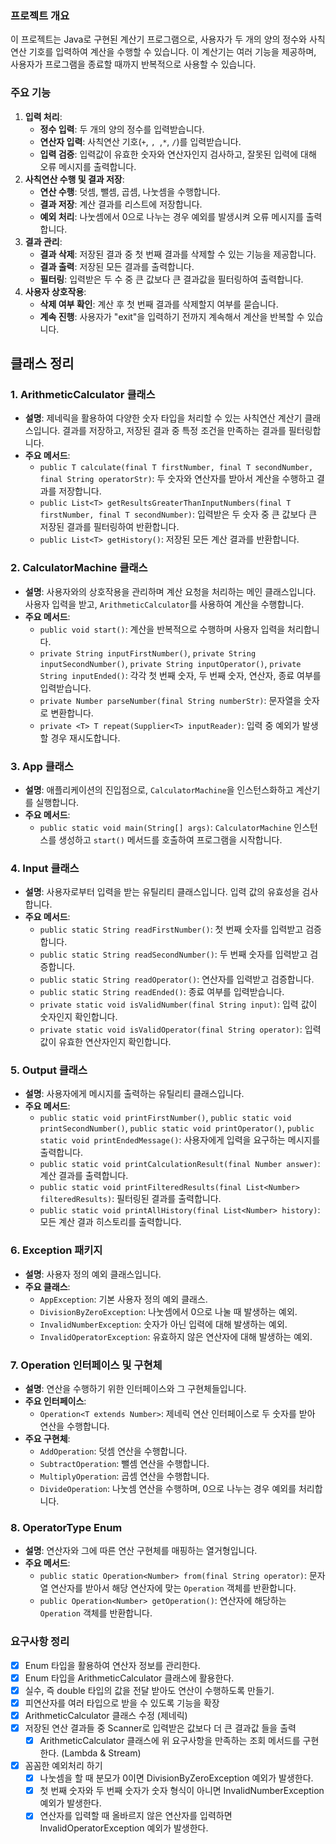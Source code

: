 ### **프로젝트 개요**

이 프로젝트는 Java로 구현된 계산기 프로그램으로, 사용자가 두 개의 양의 정수와 사칙연산 기호를 입력하여 계산을 수행할 수 있습니다. 이 계산기는 여러 기능을 제공하며, 사용자가 프로그램을 종료할 때까지 반복적으로 사용할 수 있습니다.

### **주요 기능**

1. **입력 처리**:
    - **정수 입력**: 두 개의 양의 정수를 입력받습니다.
    - **연산자 입력**: 사칙연산 기호(`+`, ``, ``,`*`, `/`)를 입력받습니다.
    - **입력 검증**: 입력값이 유효한 숫자와 연산자인지 검사하고, 잘못된 입력에 대해 오류 메시지를 출력합니다.
2. **사칙연산 수행 및 결과 저장**:
    - **연산 수행**: 덧셈, 뺄셈, 곱셈, 나눗셈을 수행합니다.
    - **결과 저장**: 계산 결과를 리스트에 저장합니다.
    - **예외 처리**: 나눗셈에서 0으로 나누는 경우 예외를 발생시켜 오류 메시지를 출력합니다.
3. **결과 관리**:
    - **결과 삭제**: 저장된 결과 중 첫 번째 결과를 삭제할 수 있는 기능을 제공합니다.
    - **결과 출력**: 저장된 모든 결과를 출력합니다.
    - **필터링**: 입력받은 두 수 중 큰 값보다 큰 결과값을 필터링하여 출력합니다.
4. **사용자 상호작용**:
    - **삭제 여부 확인**: 계산 후 첫 번째 결과를 삭제할지 여부를 묻습니다.
    - **계속 진행**: 사용자가 "exit"을 입력하기 전까지 계속해서 계산을 반복할 수 있습니다.
  

## **클래스 정리**

### **1. ArithmeticCalculator 클래스**

- **설명**: 제네릭을 활용하여 다양한 숫자 타입을 처리할 수 있는 사칙연산 계산기 클래스입니다. 결과를 저장하고, 저장된 결과 중 특정 조건을 만족하는 결과를 필터링합니다.
- **주요 메서드**:
    - `public T calculate(final T firstNumber, final T secondNumber, final String operatorStr)`: 두 숫자와 연산자를 받아서 계산을 수행하고 결과를 저장합니다.
    - `public List<T> getResultsGreaterThanInputNumbers(final T firstNumber, final T secondNumber)`: 입력받은 두 숫자 중 큰 값보다 큰 저장된 결과를 필터링하여 반환합니다.
    - `public List<T> getHistory()`: 저장된 모든 계산 결과를 반환합니다.

### **2. CalculatorMachine 클래스**

- **설명**: 사용자와의 상호작용을 관리하며 계산 요청을 처리하는 메인 클래스입니다. 사용자 입력을 받고, `ArithmeticCalculator`를 사용하여 계산을 수행합니다.
- **주요 메서드**:
    - `public void start()`: 계산을 반복적으로 수행하며 사용자 입력을 처리합니다.
    - `private String inputFirstNumber()`, `private String inputSecondNumber()`, `private String inputOperator()`, `private String inputEnded()`: 각각 첫 번째 숫자, 두 번째 숫자, 연산자, 종료 여부를 입력받습니다.
    - `private Number parseNumber(final String numberStr)`: 문자열을 숫자로 변환합니다.
    - `private <T> T repeat(Supplier<T> inputReader)`: 입력 중 예외가 발생할 경우 재시도합니다.

### **3. App 클래스**

- **설명**: 애플리케이션의 진입점으로, `CalculatorMachine`을 인스턴스화하고 계산기를 실행합니다.
- **주요 메서드**:
    - `public static void main(String[] args)`: `CalculatorMachine` 인스턴스를 생성하고 `start()` 메서드를 호출하여 프로그램을 시작합니다.

### **4. Input 클래스**

- **설명**: 사용자로부터 입력을 받는 유틸리티 클래스입니다. 입력 값의 유효성을 검사합니다.
- **주요 메서드**:
    - `public static String readFirstNumber()`: 첫 번째 숫자를 입력받고 검증합니다.
    - `public static String readSecondNumber()`: 두 번째 숫자를 입력받고 검증합니다.
    - `public static String readOperator()`: 연산자를 입력받고 검증합니다.
    - `public static String readEnded()`: 종료 여부를 입력받습니다.
    - `private static void isValidNumber(final String input)`: 입력 값이 숫자인지 확인합니다.
    - `private static void isValidOperator(final String operator)`: 입력 값이 유효한 연산자인지 확인합니다.

### **5. Output 클래스**

- **설명**: 사용자에게 메시지를 출력하는 유틸리티 클래스입니다.
- **주요 메서드**:
    - `public static void printFirstNumber()`, `public static void printSecondNumber()`, `public static void printOperator()`, `public static void printEndedMessage()`: 사용자에게 입력을 요구하는 메시지를 출력합니다.
    - `public static void printCalculationResult(final Number answer)`: 계산 결과를 출력합니다.
    - `public static void printFilteredResults(final List<Number> filteredResults)`: 필터링된 결과를 출력합니다.
    - `public static void printAllHistory(final List<Number> history)`: 모든 계산 결과 히스토리를 출력합니다.

### **6. Exception 패키지**

- **설명**: 사용자 정의 예외 클래스입니다.
- **주요 클래스**:
    - `AppException`: 기본 사용자 정의 예외 클래스.
    - `DivisionByZeroException`: 나눗셈에서 0으로 나눌 때 발생하는 예외.
    - `InvalidNumberException`: 숫자가 아닌 입력에 대해 발생하는 예외.
    - `InvalidOperatorException`: 유효하지 않은 연산자에 대해 발생하는 예외.

### **7. Operation 인터페이스 및 구현체**

- **설명**: 연산을 수행하기 위한 인터페이스와 그 구현체들입니다.
- **주요 인터페이스**:
    - `Operation<T extends Number>`: 제네릭 연산 인터페이스로 두 숫자를 받아 연산을 수행합니다.
- **주요 구현체**:
    - `AddOperation`: 덧셈 연산을 수행합니다.
    - `SubtractOperation`: 뺄셈 연산을 수행합니다.
    - `MultiplyOperation`: 곱셈 연산을 수행합니다.
    - `DivideOperation`: 나눗셈 연산을 수행하며, 0으로 나누는 경우 예외를 처리합니다.

### **8. OperatorType Enum**

- **설명**: 연산자와 그에 따른 연산 구현체를 매핑하는 열거형입니다.
- **주요 메서드**:
    - `public static Operation<Number> from(final String operator)`: 문자열 연산자를 받아서 해당 연산자에 맞는 `Operation` 객체를 반환합니다.
    - `public Operation<Number> getOperation()`: 연산자에 해당하는 `Operation` 객체를 반환합니다.



### 요구사항 정리
- [x] Enum 타입을 활용하여 연산자 정보를 관리한다.
- [x] Enum 타입을 ArithmeticCalculator 클래스에 활용한다.
- [x] 실수, 즉 double 타입의 값을 전달 받아도 연산이 수행하도록 만들기.
- [x] 피연산자를 여러 타입으로 받을 수 있도록 기능을 확장
- [x] ArithmeticCalculator 클래스 수정 (제네릭)
- [x] 저장된 연산 결과들 중 Scanner로 입력받은 값보다 더 큰 결과값 들을 출력
  - [x] ArithmeticCalculator 클래스에 위 요구사항을 만족하는 조회 메서드를 구현한다. (Lambda & Stream)
- [x] 꼼꼼한 예외처리 하기
  - [x] 나눗셈을 할 때 분모가 0이면 DivisionByZeroException 예외가 발생한다.
  - [x] 첫 번째 숫자와 두 번째 숫자가 숫자 형식이 아니면 InvalidNumberException 예외가 발생한다.
  - [x] 연산자를 입력할 때 올바르지 않은 연산자를 입력하면 InvalidOperatorException 예외가 발생한다.
